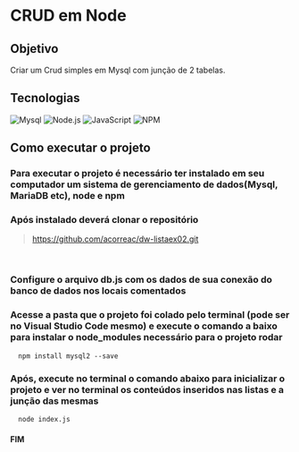 # CRUD em Node


## Objetivo
Criar um Crud simples em Mysql com junção de 2 tabelas.

## Tecnologias

![Mysql](https://img.shields.io/badge/MySQL-005C84?style=for-the-badge&logo=mysql&logoColor=white)
![Node.js](https://img.shields.io/badge/Node.js-339933?style=for-the-badge&logo=nodedotjs&logoColor=white)
![JavaScript](https://img.shields.io/badge/JavaScript-323330?style=for-the-badge&logo=javascript&logoColor=F7DF1E)
![NPM](https://img.shields.io/badge/npm-CB3837?style=for-the-badge&logo=npm&logoColor=white)


## Como executar o projeto
<h3>Para executar o projeto é necessário ter instalado em seu computador um sistema de gerenciamento de dados(Mysql, MariaDB etc), node e npm</h3>

<h3>Após instalado deverá clonar o repositório</h3>

> https://github.com/acorreac/dw-listaex02.git
<br>

<h3>Configure o arquivo db.js com os dados de sua conexão do banco de dados nos locais comentados</h3>

<h3>Acesse a pasta que o projeto foi colado pelo terminal (pode ser no Visual Studio Code mesmo) e execute o comando a baixo para instalar o node_modules necessário para o projeto rodar</h3>

```
  npm install mysql2 --save
```
<h3>Após, execute no terminal o comando abaixo para inicializar o projeto e ver no terminal os conteúdos inseridos nas listas e a junção das mesmas</h3>

```
  node index.js
```

<h4>FIM</h4>
